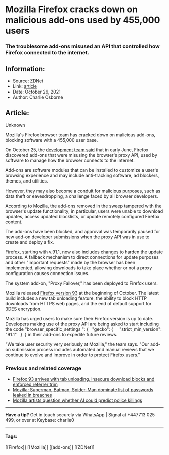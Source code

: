 # Mozilla Firefox cracks down on malicious add-ons used by 455,000 users
### The troublesome add-ons misused an API that controlled how Firefox connected to the internet.

## Information:
+ Source: ZDNet
+ Link: [article](https://www.zdnet.com/article/mozilla-firefox-cracks-down-on-malicious-add-ons-used-by-455000-users/)
+ Date: October 26, 2021
+ Author: Charlie Osborne


## Article:
Unknown

Mozilla's Firefox browser team has cracked down on malicious add-ons, blocking software with a 455,000 user base. 


On October 25, the [development team said](https://blog.mozilla.org/security/2021/10/25/securing-the-proxy-api-for-firefox-add-ons/) that in early June, Firefox discovered add-ons that were misusing the browser's proxy API, used by software to manage how the browser connects to the internet. 

Add-ons are software modules that can be installed to customize a user's browsing experience and may include anti-tracking software, ad blockers, themes, and utilities.  

However, they may also become a conduit for malicious purposes, such as data theft or eavesdropping, a challenge faced by all browser developers.  

According to Mozilla, the add-ons removed in the sweep tampered with the browser's update functionality; in particular, users were unable to download updates, access updated blocklists, or update remotely configured Firefox content.  

The add-ons have been blocked, and approval was temporarily paused for new add-on developer submissions when the proxy API was in use to create and deploy a fix.  

Firefox, starting with v.91.1, now also includes changes to harden the update process. A fallback mechanism to direct connections for update purposes and other "important requests" made by the browser has been implemented, allowing downloads to take place whether or not a proxy configuration causes connection issues.  






The system add-on, "Proxy Failover," has been deployed to Firefox users.  

Mozilla released [Firefox version 93](https://www.zdnet.com/article/firefox-93-arrives-with-tab-unloading-insecure-download-blocks-and-enforced-referrer-trim/) at the beginning of October. The latest build includes a new tab unloading feature, the ability to block HTTP downloads from HTTPS web pages, and the end of default support for 3DES encryption.  

Mozilla has urged users to make sure their Firefox version is up to date. Developers making use of the proxy API are being asked to start including the code "browser\_specific\_settings ": {   "gecko": {     "strict\_min\_version": "91.1"   }  } in their add-ons to expedite future reviews.  

"We take user security very seriously at Mozilla," the team says. "Our add-on submission process includes automated and manual reviews that we continue to evolve and improve in order to protect Firefox users." 

###  Previous and related coverage

* [Firefox 93 arrives with tab unloading, insecure download blocks and enforced referrer trim](https://www.zdnet.com/article/firefox-93-arrives-with-tab-unloading-insecure-download-blocks-and-enforced-referrer-trim/)
* [Mozilla: Superman, Batman, Spider-Man dominate list of passwords leaked in breaches](https://www.zdnet.com/article/mozilla-superman-batman-spider-man-dominate-list-of-passwords-leaked-in-breaches/)
* [Mozilla artists question whether AI could predict police killings](https://www.zdnet.com/article/mozilla-artists-question-whether-ai-could-predict-police-killings/)



---

**Have a tip?** Get in touch securely via WhatsApp | Signal at +447713 025 499, or over at Keybase: charlie0



---





#### Tags:
[[Firefox]] [[Mozilla]] [[add-ons]] [[ZDNet]]
